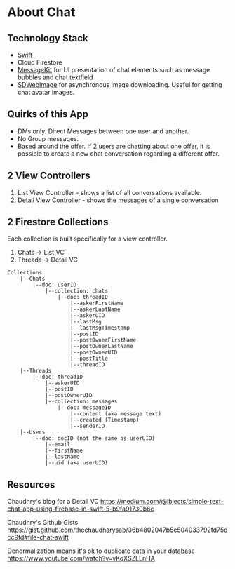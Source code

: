# About Chat

## Technology Stack

* Swift
* Cloud Firestore
* [MessageKit](https://cocoapods.org/pods/MessageKit) for UI presentation of chat elements such as message bubbles and chat textfield
* [SDWebImage](https://cocoapods.org/pods/SDWebImage) for asynchronous image downloading. Useful for getting chat avatar images.

## Quirks of this App

* DMs only. Direct Messages between one user and another.
* No Group messages.
* Based around the offer. If 2 users are chatting about one offer, it is possible to create a new chat conversation regarding a different offer.

## 2 View Controllers

1. List View Controller - shows a list of all conversations available.
2. Detail View Controller - shows the messages of a single conversation

## 2 Firestore Collections

Each collection is built specifically for a view controller.

1. Chats -> List VC
2. Threads -> Detail VC

```
Collections
	|--Chats
		|--doc: userID
			|--collection: chats
				|--doc: threadID
					|--askerFirstName
					|--askerLastName
					|--askerUID
					|--lastMsg
					|--lastMsgTimestamp
					|--postID
					|--postOwnerFirstName
					|--postOwnerLastName
					|--postOwnerUID
					|--postTitle
					|--threadID
	|--Threads
		|--doc: threadID
			|--askerUID
			|--postID
			|--postOwnerUID
			|--collection: messages
				|--doc: messageID
					|--content (aka message text)
					|--created (Timestamp)
					|--senderID
	|--Users
		|--doc: docID (not the same as userUID)
			|--email
			|--firstName
			|--lastName
			|--uid (aka userUID)
```

## Resources

Chaudhry's blog for a Detail VC
https://medium.com/@ibjects/simple-text-chat-app-using-firebase-in-swift-5-b9fa91730b6c

Chaudhry's Github Gists
https://gist.github.com/thechaudharysab/36b4802047b5c504033792fd75dcc9fd#file-chat-swift

Denormalization means it's ok to duplicate data in your database
https://www.youtube.com/watch?v=vKqXSZLLnHA